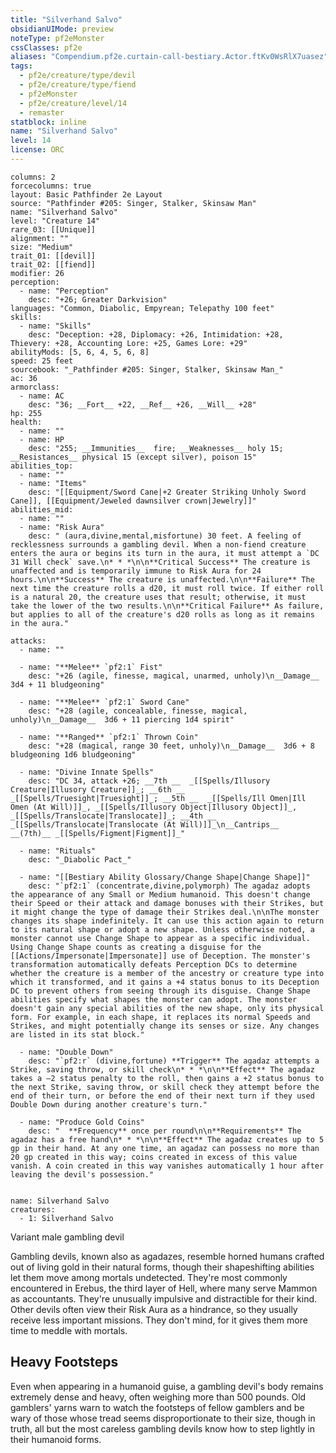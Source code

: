 ```yaml
---
title: "Silverhand Salvo"
obsidianUIMode: preview
noteType: pf2eMonster
cssClasses: pf2e
aliases: "Compendium.pf2e.curtain-call-bestiary.Actor.ftKv0WsRlX7uasez" 
tags:
  - pf2e/creature/type/devil
  - pf2e/creature/type/fiend
  - pf2eMonster
  - pf2e/creature/level/14
  - remaster
statblock: inline
name: "Silverhand Salvo"
level: 14
license: ORC
---
```


```statblock
columns: 2
forcecolumns: true
layout: Basic Pathfinder 2e Layout
source: "Pathfinder #205: Singer, Stalker, Skinsaw Man"
name: "Silverhand Salvo"
level: "Creature 14"
rare_03: [[Unique]]
alignment: ""
size: "Medium"
trait_01: [[devil]]
trait_02: [[fiend]]
modifier: 26
perception:
  - name: "Perception"
    desc: "+26; Greater Darkvision"
languages: "Common, Diabolic, Empyrean; Telepathy 100 feet"
skills:
  - name: "Skills"
    desc: "Deception: +28, Diplomacy: +26, Intimidation: +28, Thievery: +28, Accounting Lore: +25, Games Lore: +29"
abilityMods: [5, 6, 4, 5, 6, 8]
speed: 25 feet
sourcebook: "_Pathfinder #205: Singer, Stalker, Skinsaw Man_"
ac: 36
armorclass:
  - name: AC
    desc: "36; __Fort__ +22, __Ref__ +26, __Will__ +28"
hp: 255
health:
  - name: ""
  - name: HP
    desc: "255; __Immunities__  fire; __Weaknesses__ holy 15; __Resistances__ physical 15 (except silver), poison 15"
abilities_top:
  - name: ""
  - name: "Items"
    desc: "[[Equipment/Sword Cane|+2 Greater Striking Unholy Sword Cane]], [[Equipment/Jeweled dawnsilver crown|Jewelry]]"
abilities_mid:
  - name: ""
  - name: "Risk Aura"
    desc: " (aura,divine,mental,misfortune) 30 feet. A feeling of recklessness surrounds a gambling devil. When a non-fiend creature enters the aura or begins its turn in the aura, it must attempt a `DC 31 Will check` save.\n* * *\n\n**Critical Success** The creature is unaffected and is temporarily immune to Risk Aura for 24 hours.\n\n**Success** The creature is unaffected.\n\n**Failure** The next time the creature rolls a d20, it must roll twice. If either roll is a natural 20, the creature uses that result; otherwise, it must take the lower of the two results.\n\n**Critical Failure** As failure, but applies to all of the creature's d20 rolls as long as it remains in the aura."

attacks:
  - name: ""

  - name: "**Melee** `pf2:1` Fist"
    desc: "+26 (agile, finesse, magical, unarmed, unholy)\n__Damage__  3d4 + 11 bludgeoning"

  - name: "**Melee** `pf2:1` Sword Cane"
    desc: "+28 (agile, concealable, finesse, magical, unholy)\n__Damage__  3d6 + 11 piercing 1d4 spirit"

  - name: "**Ranged** `pf2:1` Thrown Coin"
    desc: "+28 (magical, range 30 feet, unholy)\n__Damage__  3d6 + 8 bludgeoning 1d6 bludgeoning"

  - name: "Divine Innate Spells"
    desc: "DC 34, attack +26; __7th __  _[[Spells/Illusory Creature|Illusory Creature]]_; __6th __  _[[Spells/Truesight|Truesight]]_; __5th __  _[[Spells/Ill Omen|Ill Omen (At Will)]]_, _[[Spells/Illusory Object|Illusory Object]]_, _[[Spells/Translocate|Translocate]]_; __4th __  _[[Spells/Translocate|Translocate (At Will)]]_\n__Cantrips__  __(7th)__ _[[Spells/Figment|Figment]]_"

  - name: "Rituals"
    desc: "_Diabolic Pact_"

  - name: "[[Bestiary Ability Glossary/Change Shape|Change Shape]]"
    desc: "`pf2:1` (concentrate,divine,polymorph) The agadaz adopts the appearance of any Small or Medium humanoid. This doesn't change their Speed or their attack and damage bonuses with their Strikes, but it might change the type of damage their Strikes deal.\n\nThe monster changes its shape indefinitely. It can use this action again to return to its natural shape or adopt a new shape. Unless otherwise noted, a monster cannot use Change Shape to appear as a specific individual. Using Change Shape counts as creating a disguise for the [[Actions/Impersonate|Impersonate]] use of Deception. The monster's transformation automatically defeats Perception DCs to determine whether the creature is a member of the ancestry or creature type into which it transformed, and it gains a +4 status bonus to its Deception DC to prevent others from seeing through its disguise. Change Shape abilities specify what shapes the monster can adopt. The monster doesn't gain any special abilities of the new shape, only its physical form. For example, in each shape, it replaces its normal Speeds and Strikes, and might potentially change its senses or size. Any changes are listed in its stat block."

  - name: "Double Down"
    desc: "`pf2:r` (divine,fortune) **Trigger** The agadaz attempts a Strike, saving throw, or skill check\n* * *\n\n**Effect** The agadaz takes a –2 status penalty to the roll, then gains a +2 status bonus to the next Strike, saving throw, or skill check they attempt before the end of their turn, or before the end of their next turn if they used Double Down during another creature's turn."

  - name: "Produce Gold Coins"
    desc: "  **Frequency** once per round\n\n**Requirements** The agadaz has a free hand\n* * *\n\n**Effect** The agadaz creates up to 5 gp in their hand. At any one time, an agadaz can possess no more than 20 gp created in this way; coins created in excess of this value vanish. A coin created in this way vanishes automatically 1 hour after leaving the devil's possession."
 
```

```encounter-table
name: Silverhand Salvo
creatures:
  - 1: Silverhand Salvo
```


Variant male gambling devil

Gambling devils, known also as agadazes, resemble horned humans crafted out of living gold in their natural forms, though their shapeshifting abilities let them move among mortals undetected. They're most commonly encountered in Erebus, the third layer of Hell, where many serve Mammon as accountants. They're unusually impulsive and distractible for their kind. Other devils often view their Risk Aura as a hindrance, so they usually receive less important missions. They don't mind, for it gives them more time to meddle with mortals.

## Heavy Footsteps

Even when appearing in a humanoid guise, a gambling devil's body remains extremely dense and heavy, often weighing more than 500 pounds. Old gamblers' yarns warn to watch the footsteps of fellow gamblers and be wary of those whose tread seems disproportionate to their size, though in truth, all but the most careless gambling devils know how to step lightly in their humanoid forms.
